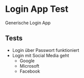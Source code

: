 # Login App Test

Generische Login App

## Tests

* Login über Passwort funktioniert
* Login mit Social Media geht
  * Google
  * Microsoft
  * Facebook
